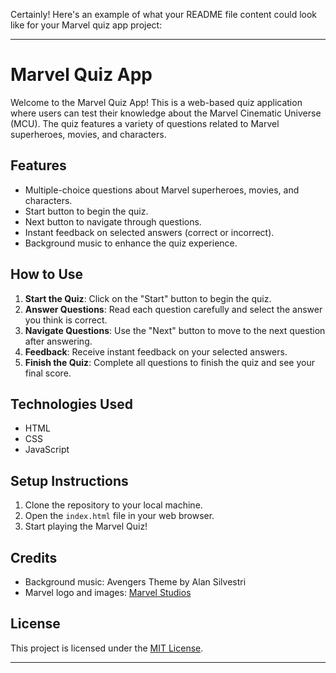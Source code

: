 Certainly! Here's an example of what your README file content could look like for your Marvel quiz app project:

---

# Marvel Quiz App

Welcome to the Marvel Quiz App! This is a web-based quiz application where users can test their knowledge about the Marvel Cinematic Universe (MCU). The quiz features a variety of questions related to Marvel superheroes, movies, and characters.

## Features

- Multiple-choice questions about Marvel superheroes, movies, and characters.
- Start button to begin the quiz.
- Next button to navigate through questions.
- Instant feedback on selected answers (correct or incorrect).
- Background music to enhance the quiz experience.

## How to Use

1. **Start the Quiz**: Click on the "Start" button to begin the quiz.
2. **Answer Questions**: Read each question carefully and select the answer you think is correct.
3. **Navigate Questions**: Use the "Next" button to move to the next question after answering.
4. **Feedback**: Receive instant feedback on your selected answers.
5. **Finish the Quiz**: Complete all questions to finish the quiz and see your final score.

## Technologies Used

- HTML
- CSS
- JavaScript

## Setup Instructions

1. Clone the repository to your local machine.
2. Open the `index.html` file in your web browser.
3. Start playing the Marvel Quiz!

## Credits

- Background music: Avengers Theme by Alan Silvestri
- Marvel logo and images: [Marvel Studios](https://www.marvel.com/)

## License

This project is licensed under the [MIT License](LICENSE).

---

